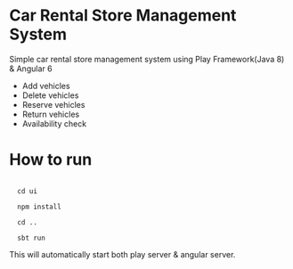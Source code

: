 # Car Rental Store Management System
Simple car rental store management system using Play Framework(Java 8) &amp; Angular 6

* Add vehicles
* Delete vehicles
* Reserve vehicles
* Return vehicles
* Availability check

# How to run
<code> 
  cd ui
</code>
<code>
  npm install
</code>
<code>
  cd ..
</code>
<code>
  sbt run
</code>

This will automatically start both play server & angular server.
